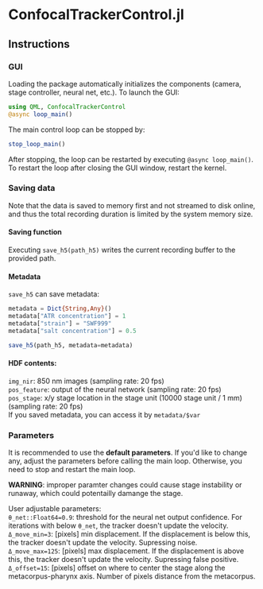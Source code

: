 # ConfocalTrackerControl.jl
## Instructions
### GUI
Loading the package automatically initializes the components (camera, stage controller, neural net, etc.). To launch the GUI:
```julia
using QML, ConfocalTrackerControl
@async loop_main()
```

The main control loop can be stopped by:
```julia
stop_loop_main()
```
After stopping, the loop can be restarted by executing ```@async loop_main()```. To restart the loop after closing the GUI window, restart the kernel.

### Saving data
Note that the data is saved to memory first and not streamed to disk online, and thus the total recording duration is limited by the system memory size.
#### Saving function
Executing ```save_h5(path_h5)``` writes the current recording buffer to the provided path.

#### Metadata
`save_h5` can save metadata:
```julia
metadata = Dict{String,Any}()
metadata["ATR concentration"] = 1
metadata["strain"] = "SWF999"
metadata["salt concentration"] = 0.5

save_h5(path_h5, metadata=metadata)
```

#### HDF contents:
`img_nir`: 850 nm images (sampling rate: 20 fps)  
`pos_feature`: output of the neural network (sampling rate: 20 fps)  
`pos_stage`: x/y stage location in the stage unit (10000 stage unit / 1 mm) (sampling rate: 20 fps)  
If you saved metadata, you can access it by `metadata/$var`

### Parameters
It is recommended to use the **default parameters**. If you'd like to change any, adjust the parameters before calling the main loop. Otherwise, you need to stop and restart the main loop.  

**WARNING**: improper paramter changes could cause stage instability or runaway, which could potentailly damange the stage.

User adjustable parameters:  
`θ_net::Float64=0.9`: threshold for the neural net output confidence. For iterations with below `θ_net`, the tracker doesn't update the velocity.  
`Δ_move_min=3`: [pixels] min displacement. If the displacement is below this, the tracker doesn't update the velocity. Supressing noise.  
`Δ_move_max=125`: [pixels] max displacement. If the displacement is above this, the tracker doesn't update the velocity. Supressing false positive.  
`Δ_offset=15`: [pixels] offset on where to center the stage along the metacorpus-pharynx axis. Number of pixels distance from the metacorpus.  
